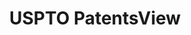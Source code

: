 ---
bigquery: https://console.cloud.google.com/bigquery?p=patents-public-data&d=patentsview&page=dataset
citation: Attribution should be given to PatentsView for use, distribution, or derivative
  works.
code: https://github.com/CSSIP-AIR/PatentsView-Code-Snippets/
contributors: USPTO
cost: None
description: 'PatentsView includes US patent data including raw data (summaries, applications,
  pregrant applications), disambugations of inventors and assignees, and inventor
  gender estimates.  Also foreign priority data, # of figures and sheets, and government
  interest statements.'
documentation: https://patentsview.org/query/builder-faqs
last_edit: 04/10/2022, 16:35:39
location: https://patentsview.org/
maintained_by: USPTO
record_creation_timestamp: 12/2/2020 17:20:46
schema_fields:
- patent_id
- rule_47
- citation_id
- uuid
- disamb_inventor_id_20181127
- symbol_position
- level_two
- text
- applicant_type
- status
- lname
- action_date
- disamb_inventor_id_20201229
- deceased
- disamb_assignee_id_20190820
- exemplary
- name_last
- inventor_id
- variety
- classification_value
- location_id
- _102_date
- name_first
- disclaimer_date
- dependent
- state_fips
- category_id
- classification_data_source
- subsection_id
- kind
- level_three
- filename
- subclass
- county
- male_flag
- term_extension
- latitude
- organization
- term_disclaimer
- country
- sector_title
- ipc_class
- series_code
- category
- length
- f102_date
- fname
- lapse_of_patent
- disamb_inventor_id_20170808
- num_claims
- disamb_assignee_id_20191008
- rawassignee_id
- subgroup
- organization_id
- _371_date
- disamb_inventor_id_20200331
- rawlocation_id
- latin_name
- num_sheets
- disamb_inventor_id_20191231
- number
- disamb_inventor_id_20180528
- type
- term_grant
- withdrawn
- main_group
- disamb_assignee_id_20191231
- subgroup_id
- ipc_version_indicator
- longitude
- lawyer_id
- section_id
- name
- date
- doctype
- classification_status
- latlong
- level_one
- abstract
- num_figures
- field_id
- designation
- disamb_assignee_id_20200331
- group_id
- male
- classification_level
- disamb_inventor_id_20190312
- disamb_assignee_id_20190312
- attribution_status
- disamb_inventor_id_20191008
- field_title
- rawinventor_id
- disamb_inventor_id_20170307
- country_transformed
- disamb_assignee_id_20200630
- disamb_assignee_id_20181127
- role
- disamb_inventor_id_20200630
- publication_number
- id
- application_id
- disamb_inventor_id_20171003
- mainclass_id
- doc_type
- title
- contract_award_number
- num
- sequence
- gi_statement
- subcategory_id
- disamb_inventor_id_20190820
- reldocno
- section
- disamb_assignee_id_20200929
- state
- f371_date
- county_fips
- rel_id
- disamb_inventor_id_20200929
- assignee_id
- city
- relkind
- disamb_inventor_id_20171226
- group
- subclass_id
shortname: patentsview
tags:
- disambiguation
- United States
- gender
terms_of_use: Creative Commons Attribution 4.0 International License.
timeframe: 1963-1999
title: USPTO PatentsView
uuid: cf1780b1-e265-4e49-8d1d-83b9cfe0fd9a
---